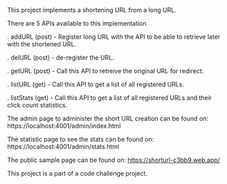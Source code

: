 This project implements a shortening URL from a long URL.

There are 5 APIs available to this implementation

. addURL (post) - Register long URL with the API to be able to retrieve later with the shortened URL.

. delURL (post) - de-register the URL.

. getURL (post) - Call this API to retreive the original URL for redirect.

. listURL (get) - Call this API to get a list of all registered URLs.

. listStats (get) - Call this API to get a list of all registered URLs and their click count statistics.

The admin page to administer the short URL creation can be found on:
https://localhost:4001/admin/index.html

The statistic page to see the stats can be found on:
https://localhost:4001/admin/stats.html

The public sample page can be found on:
https://shorturl-c3bb9.web.app/

This project is a part of a code challenge project.
 

